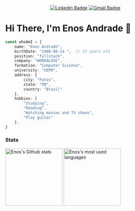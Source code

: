 <div align="center">

[![Linkedin Badge](https://img.shields.io/badge/-Enos%20Andrade-blue?style=flat-square&logo=Linkedin&logoColor=white&link=https://www.linkedin.com/in/lucaslimabr/)](https://www.linkedin.com/in/enosads/)
[![Gmail Badge](https://img.shields.io/badge/-enosads@gmail.com-c14438?style=flat-square&logo=Gmail&logoColor=white&link=mailto:enosads@gmail.com)](mailto:enosads@gmail.com)

</div>

# Hi There, I'm Enos Andrade 👋

```typescript
const whoAmI = {
    name: "Enos Andrade",
    birthDate: "1998-08-14 ",  // 27 years old
    position: "fullstack",
    company: "WORKALOVE",
    formation: "Computer Science",
    university: "UEPB",
    address: {
        city: "Patos",
        state: "PB",
        country: "Brazil"
    },
    hobbies: [
        "Studying",
        "Reading",
        "Watching movies and TV shows",
        "Play guitar"
    ],
}
```

### Stats

<div>
  <img height="180em" src="https://github-readme-stats.vercel.app/api?username=enosads&show_icons=true&theme=material-palenight&hide_border=true" alt="Enos's Github stats"/>
  <img height="180em" src="https://github-readme-stats.vercel.app/api/top-langs/?username=enosads&layout=compact&langs_count=10&theme=material-palenight&hide_border=true" alt="Enos's most used languages"/>
</div>




